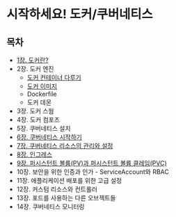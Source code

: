 # 시작하세요! 도커/쿠버네티스
## 목차
- [1장. 도커란?](./contents/chapter01.md)
- 2장. 도커 엔진
  - [도커 컨테이너 다루기](./contents/chapter02(1).md)
  - [도커 이미지](./contents/chapter02(2).md)
  - Dockerfile
  - 도커 데몬
- 3장. 도커 스웜
- 4장. 도커 컴포즈
- 5장. 쿠버네티스 설치
- [6장. 쿠버네티스 시작하기](./contents/chapter06.md)
- [7장. 쿠버네티스 리소스의 관리와 설정](./contents/chapter07.md)
- [8장. 인그레스](./contents/chapter08.md)
- [9장. 퍼시스턴트 볼륨(PV)과 퍼시스턴트 볼륨 클레임(PVC)](./contents/chapter09.md)
- 10장. 보안을 위한 인증과 인가 - ServiceAccount와 RBAC
- 11장. 애플리케이션 배포를 위한 고급 설정
- 12장. 커스텀 리소스와 컨트롤러
- 13장. 포드를 사용하는 다른 오브젝트들
- 14장. 쿠버네티스 모니터링
